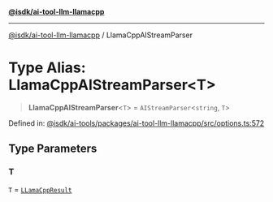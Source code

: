 [**@isdk/ai-tool-llm-llamacpp**](../README.md)

***

[@isdk/ai-tool-llm-llamacpp](../globals.md) / LlamaCppAIStreamParser

# Type Alias: LlamaCppAIStreamParser\<T\>

> **LlamaCppAIStreamParser**\<`T`\> = `AIStreamParser`\<`string`, `T`\>

Defined in: [@isdk/ai-tools/packages/ai-tool-llm-llamacpp/src/options.ts:572](https://github.com/isdk/ai-tool-llm-llamacpp.js/blob/17d967afd0fac7d88c746125459fe87825a001bb/src/options.ts#L572)

## Type Parameters

### T

`T` = [`LLamaCppResult`](../interfaces/LLamaCppResult.md)
